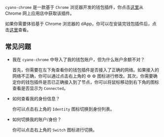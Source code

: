 
`cyano-chrome` 是一款基于 `Chrome` 浏览器开发的钱包插件，你点击[这里](https://chrome.google.com/webstore/detail/cyano-wallet/dkdedlpgdmmkkfjabffeganieamfklkm?hl=zh-CN)从 Chrome 网上应用店中获取该插件。

如果你需要体验基于 Chrome 浏览器的 dApp，你可以在安装完钱包插件后，点击[这里](https://dapp.review/explore/ont)查看。

## 常见问题

- 我在 `cyano-chrome` 中导入了我的钱包账户，但为什么账户余额不对？
  
  首先，你需要在左下角查看你的钱包插件是否接入了正确的网络。如果接入的网络不正确，你可以通过点击右上角的 ⚙️ :gear: 图标进行修改。其次，你需要确定你的钱包插件是否已正确接入到了节点，你可以将鼠标移动到右下角的图标查看是否显示为 `Connected`。

- 如何查看我的身份信息？

  你可以点击右上角的 `Identity` 图标切换到身份列表。

- 如何切换我的账户/身份？

  你可以点击右上角的 `Switch` 图标进行切换。